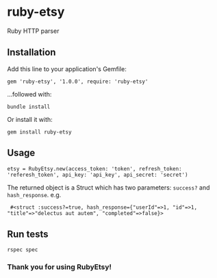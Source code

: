# ruby-etsy
Ruby HTTP parser

## Installation
Add this line to your application's Gemfile:

```
gem 'ruby-etsy', '1.0.0', require: 'ruby-etsy'
```

...followed with:
```
bundle install
```

Or install it with:
```
gem install ruby-etsy
```

## Usage
```
etsy = RubyEtsy.new(access_token: 'token', refresh_token: 'referesh_token', api_key: 'api_key', api_secret: 'secret')
```

The returned object is a Struct which has two parameters: `success?` and `hash_response`. e.g.

```
 #<struct :success?=true, hash_response={"userId"=>1, "id"=>1, "title"=>"delectus aut autem", "completed"=>false}> 
```

## Run tests

```
rspec spec
```

### Thank you for using RubyEtsy!


